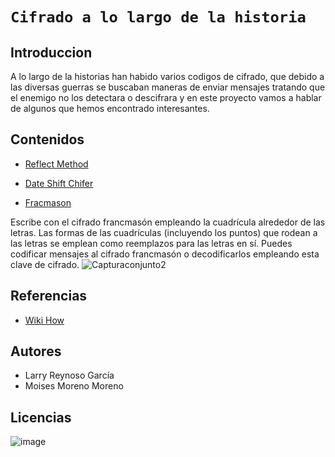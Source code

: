 # `Cifrado a lo largo de la historia`

## Introduccion
A lo largo de la historias han habido varios codigos de cifrado, que debido a las diversas guerras se buscaban maneras de enviar mensajes tratando que el enemigo no los detectara o descifrara y en este proyecto vamos a hablar de algunos que hemos encontrado interesantes. 
## Contenidos 

- [Reflect Method](ReflectMethod/reflectmethod.md)

- [Date Shift Chifer](DateShiftChifer/dateshiftchifer.md)

- [Fracmason](Fracmason/fracmason.md)


Escribe con el cifrado francmasón empleando la cuadrícula alrededor de las letras. Las formas de las cuadrículas (incluyendo los puntos) que rodean a las letras se emplean como reemplazos para las letras en sí. Puedes codificar mensajes al cifrado francmasón o decodificarlos empleando esta clave de cifrado.
![Capturaconjunto2](https://user-images.githubusercontent.com/114906901/197953680-3a78f608-fa8e-4c6a-a7b0-878af4ca2c2c.PNG)


## Referencias 
- [Wiki How](https://es.wikihow.com/crear-c%C3%B3digos-y-cifrados-secretos)
 
## Autores
- Larry Reynoso García
- Moises Moreno Moreno
## Licencias
![image](https://user-images.githubusercontent.com/114906861/197951221-8557fb78-d84a-4838-be47-1ef1b4a6e9c6.PNG)

